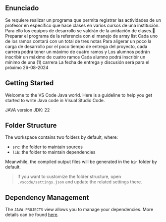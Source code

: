 ## Enunciado

Se requiere realizar un programa que permita registrar las actividades de un profesor en específico que hace clases en varios cursos de una institución. Para ello los equipos de desarrollo se valdrán de la anidación de clases.
Preparar el programa de la referencia con el manejo de array list 
Cada uno de los ramos contará con un total de tres notas
Para aligerar un poco la carga de desarrollo por el poco tiempo de entrega del proyecto, cada carrera podrá tener un máximo de cuatro ramos y 
Los alumnos podrán inscribir un máximo de cuatro ramos 
Cada alumno podrá inscribir un mínimo de una (1) carrera
La fecha de entrega y discusión será para el próximo 26-08-2024

## Getting Started

Welcome to the VS Code Java world. Here is a guideline to help you get started to write Java code in Visual Studio Code.

JAVA version JDK: 22

## Folder Structure

The workspace contains two folders by default, where:

- `src`: the folder to maintain sources
- `lib`: the folder to maintain dependencies

Meanwhile, the compiled output files will be generated in the `bin` folder by default.

> If you want to customize the folder structure, open `.vscode/settings.json` and update the related settings there.

## Dependency Management

The `JAVA PROJECTS` view allows you to manage your dependencies. More details can be found [here](https://github.com/microsoft/vscode-java-dependency#manage-dependencies).
